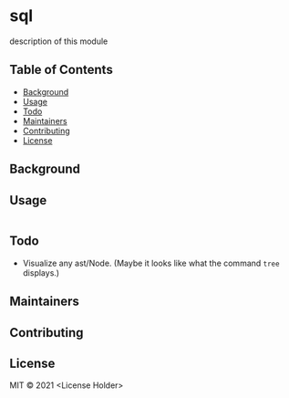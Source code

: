 # sql

description of this module

## Table of Contents

- [Background](#background)
- [Usage](#usage)
- [Todo](#todo)
- [Maintainers](#maintainers)
- [Contributing](#contributing)
- [License](#license)

## Background

## Usage

```
```

## Todo

* Visualize any ast/Node. (Maybe it looks like what the command `tree` displays.)

## Maintainers

## Contributing

## License

MIT © 2021 &lt;License Holder&gt;
